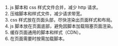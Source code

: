 1. js 脚本和 css 样式文件合并，减少 http 请求。
2. 压缩脚本和样式文件，减少请求带宽。
3. css 样式放在页面头部，尽快渲染出页面样式和布局。
4. js 脚本放在页面底部，避免因脚本加载阻塞页面渲染。
5. 缓存页面通用的脚本和样式（CDN）。
6. 在页面需要时按需加载脚本。

